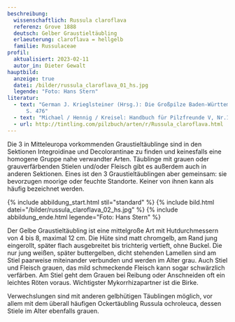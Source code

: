 ```yaml
---
beschreibung:
  wissenschaftlich: Russula claroflava
  referenz: Grove 1888
  deutsch: Gelber Graustieltäubling
  erlaeuterung: claroflava = hellgelb
  familie: Russulaceae
profil:
  aktualisiert: 2023-02-11
  autor_in: Dieter Gewalt
hauptbild:
  anzeige: true
  datei: /bilder/russula_claroflava_01_hs.jpg
  legende: "Foto: Hans Stern"
literatur:
  - text: "German J. Krieglsteiner (Hrsg.): Die Großpilze Baden-Württembergs Band 2
      S. 476"
  - text: "Michael / Hennig / Kreisel: Handbuch für Pilzfreunde V, Nr.104"
  - url: http://tintling.com/pilzbuch/arten/r/Russula_claroflava.html
---
```

Die 3 in Mitteleuropa vorkommenden Graustieltäublinge sind  in den Sektionen Integroidinae und Decolorantinae zu finden und keinesfalls eine homogene Gruppe nahe verwandter Arten. Täublinge mit grauen oder grauverfärbenden Stielen und/oder Fleisch gibt es außerdem auch in anderen Sektionen. Eines ist den 3 Graustieltäublingen aber gemeinsam: sie bevorzugen moorige oder feuchte Standorte. Keiner von ihnen kann als häufig bezeichnet werden.

{% include abbildung_start.html stil="standard" %}
{% include bild.html datei="/bilder/russula_claroflava_02_hs.jpg" %}
{% include abbildung_ende.html legende="Foto: Hans Stern" %}

Der Gelbe Graustieltäubling ist eine mittelgroße Art mit Hutdurchmessern von 4 bis 8, maximal 12 cm. Die Hüte sind matt chromgelb, am Rand jung eingerollt, später flach ausgebreitet bis trichterig vertieft, ohne Buckel. Die nur jung weißen, später buttergelben, dicht stehenden Lamellen sind am Stiel paarweise miteinander verbunden und werden im Alter grau. Auch Stiel und Fleisch grauen, das mild schmeckende Fleisch kann sogar schwärzlich verfärben. Am Stiel geht dem Grauen bei Reibung oder Anschneiden oft ein leichtes Röten voraus. Wichtigster Mykorrhizapartner ist die Birke. 

Verwechslungen sind mit anderen gelbhütigen Täublingen möglich, vor allem mit dem überall häufigen Ockertäubling Russula ochroleuca, dessen Stiele im Alter ebenfalls grauen.



